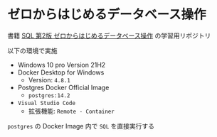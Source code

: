 # ゼロからはじめるデータベース操作

書籍 [SQL 第2版 ゼロからはじめるデータベース操作](https://www.shoeisha.co.jp/book/detail/9784798144450) の学習用リポジトリ

以下の環境で実施

* Windows 10 pro Version 21H2
* Docker Desktop for Windows
  * Version: `4.8.1`
* Postgres Docker Official Image
  * `postgres:14.2`
* `Visual Studio Code`
  * 拡張機能: `Remote - Container`

`postgres` の Docker Image 内で `SQL` を直接実行する
